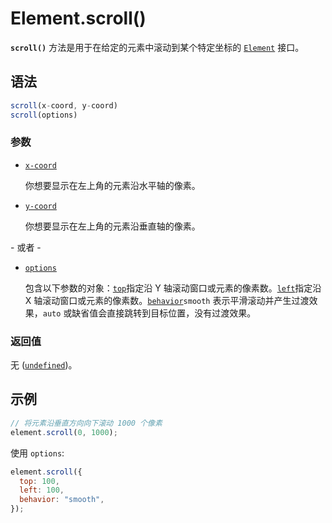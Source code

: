 # Element.scroll()

**`scroll()`** 方法是用于在给定的元素中滚动到某个特定坐标的 [`Element`](https://developer.mozilla.org/zh-CN/docs/Web/API/Element) 接口。

## 语法

```js
scroll(x-coord, y-coord)
scroll(options)
```

### 参数

-   [`x-coord`](https://developer.mozilla.org/zh-CN/docs/Web/API/Element/scroll#x-coord)

    你想要显示在左上角的元素沿水平轴的像素。

-   [`y-coord`](https://developer.mozilla.org/zh-CN/docs/Web/API/Element/scroll#y-coord)

    你想要显示在左上角的元素沿垂直轴的像素。

\- 或者 -

-   [`options`](https://developer.mozilla.org/zh-CN/docs/Web/API/Element/scroll#options)

    包含以下参数的对象：[`top`](https://developer.mozilla.org/zh-CN/docs/Web/API/Element/scroll#top)指定沿 Y 轴滚动窗口或元素的像素数。[`left`](https://developer.mozilla.org/zh-CN/docs/Web/API/Element/scroll#left)指定沿 X 轴滚动窗口或元素的像素数。[`behavior`](https://developer.mozilla.org/zh-CN/docs/Web/API/Element/scroll#behavior)`smooth` 表示平滑滚动并产生过渡效果，`auto` 或缺省值会直接跳转到目标位置，没有过渡效果。

### 返回值

无 ([`undefined`](https://developer.mozilla.org/zh-CN/docs/Web/JavaScript/Reference/Global_Objects/undefined))。

## 示例

```js
// 将元素沿垂直方向向下滚动 1000 个像素
element.scroll(0, 1000);
```

使用 `options`:

```js
element.scroll({
  top: 100,
  left: 100,
  behavior: "smooth",
});
```